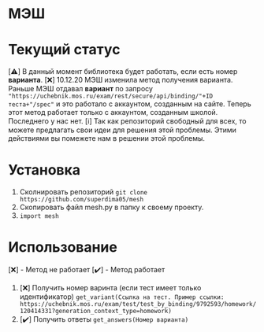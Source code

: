 # МЭШ

    
# Текущий статус
[:warning:] В данный момент библиотека будет работать, если есть номер **варианта**.
[:x:] 10.12.20 МЭШ изменила метод получения варианта. Раньше МЭШ отдавал **вариант** по запросу `"https://uchebnik.mos.ru/exam/rest/secure/api/binding/"+ID теста+"/spec"` и это работало с аккаунтом, созданным на сайте. Теперь этот метод работает только с аккаунтом, созданным школой. Последнего у нас нет. 
[:information_source:] Так как репозиторий свободный для всех, то можете предлагать свои идеи для решения этой проблемы. Этими действиями вы помежете нам в решении этой проблемы.
    
# Установка
  1. Сколнировать репозиторий `git clone https://github.com/superdima05/mesh`
  2. Скопировать файл mesh.py в папку к своему проекту.
  3. `import mesh`
  
# Использование
  [:x:] - Метод не работает
  [:heavy_check_mark:] - Метод работает
  1. [:x:] Получить номер варинта (если тест имеет только идентификатор) `get_variant(Cсылка на тест. Пример ссылки: https://uchebnik.mos.ru/exam/test/test_by_binding/9792593/homework/120414331?generation_context_type=homework)`
  2. [:heavy_check_mark:] Получить ответы `get_answers(Номер варианта)`
